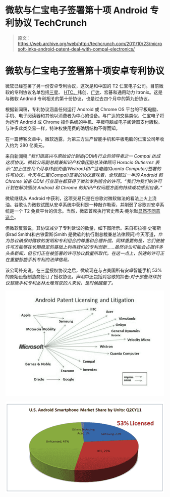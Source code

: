 # 微软与仁宝电子签署第十项 Android 专利协议 TechCrunch

> 原文：<https://web.archive.org/web/http://techcrunch.com/2011/10/23/microsoft-inks-android-patent-deal-with-compal-electronics/>

# 微软与仁宝电子签署第十项安卓专利协议

微软已经签署了另一份安卓专利协议，这次是和中国的 T2 仁宝电子公司。目前微软的专利协议名单包括[三星](https://web.archive.org/web/20230203184732/https://techcrunch.com/2011/09/28/samsung-and-microsoft-ink-deal-for-cross-licensing-patents-marketing-windows-phone/)、 [HTC、](https://web.archive.org/web/20230203184732/https://techcrunch.com/2010/04/28/microsoft-htc-android-apple-patents/)纬创、[广达](https://web.archive.org/web/20230203184732/https://techcrunch.com/2011/10/13/microsoft-inks-another-android-patent-deal-this-time-with-quanta/)、宏碁和通用动力 Itronix。这是与微软 Android 专利相关的第十份协议，也是过去四个月中的第九份协议。

根据新闻稿，专利协议涵盖任何运行 Android 或 Chrome OS 平台的平板电脑、手机、电子阅读器和其他以消费者为中心的设备。与广达的交易类似，仁宝电子将为运行 Android 或 Chrome 操作系统的手机、平板电脑或电子阅读器支付版税。与许多此类交易一样，特许权使用费的确切结构不得而知。

在一篇博客文章中，微软透露，为第三方生产智能手机和平板电脑的仁宝公司年收入约为 280 亿美元。

来自新闻稿:*“我们很高兴与原始设计制造(ODM)行业的领导者之一 Compal 达成这项协议。微软公司副总裁兼知识产权集团副总法律顾问 Horacio Gutierrez 表示:“加上过去几个月与纬创资通(Wistron)和广达电脑(Quanta Computer)签署的许可协议，今天与仁宝(Compal)签署的协议意味着，全球超过一半的 Android 和 Chrome 设备 ODM 行业现在都获得了微软专利组合的许可。“我们为我们的许可计划在解决围绕 Android 和 Chrome 的知识产权问题方面的持续成功感到自豪。”*

微软继续从 Android 中获利，这项交易只是在谷歌对微软做法的看法上火上浇油。谷歌认为微软试图从安卓系统中获利是一种敲诈勒索，并削弱了谷歌对安卓系统是一个 T2 免费平台的信念。当然，微软首席执行官史蒂夫·鲍尔默[显然不同意这个](https://web.archive.org/web/20230203184732/https://techcrunch.com/2010/10/03/android-isnt-free/)。

但微软反驳说，其协议减少了专利诉讼的数量，如下图所示。来自布拉德·史密斯(Brad Smith)和古铁雷斯(Smith 是微软的执行副总裁兼总法律顾问)今天写道，*作为协议确保对微软的发明和专利组合的尊重和合理补偿。同样重要的是，它们使被许可方能够在长期稳定的基础上利用我们的专利创新……虽然诉讼可能会占据许多头条新闻，但它们正在被签署的许可协议数量所取代。在这一点上，快速的许可正在重塑智能手机专利的法律格局。*

该公司补充说，在三星授权协议之后，微软现在与占美国所有安卓智能手机 53%的原始设备制造商签订了授权协议。声明中还包括对谷歌的抨击:*对于那些继续抗议智能手机专利丛林太难驾驭的人来说，是时候醒醒了。*

![](img/aa1093ace97532a3bd54d200f88fef74.png)

![](img/5d7deba3e1751a4e0a4063b7e1c6eae8.png)